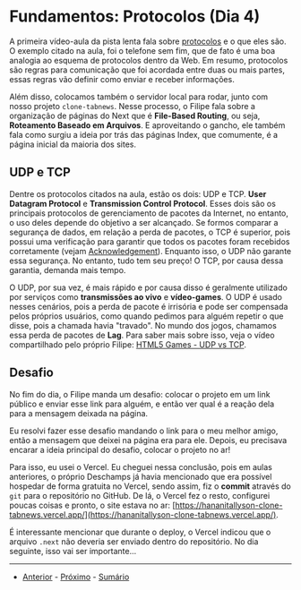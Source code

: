 # Fundamentos: Protocolos (Dia 4)
A primeira vídeo-aula da pista lenta fala sobre [protocolos](https://pt.wikipedia.org/wiki/Protocolo_(ci%C3%AAncia_da_computa%C3%A7%C3%A3o)) e o que eles são. O exemplo citado na aula, foi o telefone sem fim, que de fato é uma boa analogia ao esquema de protocolos dentro da Web. Em resumo, protocolos são regras para comunicação que foi acordada entre duas ou mais partes, essas regras vão definir como enviar e receber informações.

Além disso, colocamos também o servidor local para rodar, junto com nosso projeto `clone-tabnews`. Nesse processo, o Filipe fala sobre a organização de páginas do Next que é **File-Based Routing**, ou seja, **Roteamento Baseado em Arquivos**. E aproveitando o gancho, ele também fala como surgiu a ideia por trás das páginas Index, que comumente, é a página inicial da maioria dos sites.

## UDP e TCP
Dentre os protocolos citados na aula, estão os dois: UDP e TCP. **User Datagram Protocol** e **Transmission Control Protocol**. Esses dois são os principais protocolos de gerenciamento de pacotes da Internet, no entanto, o uso deles depende do objetivo a ser alcançado. Se formos comparar a segurança de dados, em relação a perda de pacotes, o TCP é superior, pois possui uma verificação para garantir que todos os pacotes foram recebidos corretamente (vejam [Acknowledgement](https://en.wikipedia.org/wiki/Acknowledgement_(data_networks))). Enquanto isso, o UDP não garante essa segurança. No entanto, tudo tem seu preço! O TCP, por causa dessa garantia, demanda mais tempo.

O UDP, por sua vez, é mais rápido e por causa disso é geralmente utilizado por serviços como **transmissões ao vivo** e **vídeo-games**. O UDP é usado nesses cenários, pois a perda de pacote é irrisória e pode ser compensada pelos próprios usuários, como quando pedimos para alguém repetir o que disse, pois a chamada havia "travado". No mundo dos jogos, chamamos essa perda de pacotes de **Lag**. Para saber mais sobre isso, veja o vídeo compartilhado pelo próprio Filipe: [HTML5 Games - UDP vs TCP](https://youtu.be/ZEEBsq3eQmg).

## Desafio
No fim do dia, o Filipe manda um desafio: colocar o projeto em um link público e enviar esse link para alguém, e então ver qual é a reação dela para a mensagem deixada na página.

Eu resolvi fazer esse desafio mandando o link para o meu melhor amigo, então a mensagem que deixei na página era para ele. Depois, eu precisava encarar a ideia principal do desafio, colocar o projeto no ar!

Para isso, eu usei o Vercel. Eu cheguei nessa conclusão, pois em aulas anteriores, o próprio Deschamps já havia mencionado que era possível hospedar de forma gratuita no Vercel, sendo assim, fiz o **commit** através do `git` para o repositório no GitHub. De lá, o Vercel fez o resto, configurei poucas coisas e pronto, o site estava no ar: [https://hananitallyson-clone-tabnews.vercel.app/](https://hananitallyson-clone-tabnews.vercel.app/).

É interessante mencionar que durante o deploy, o Vercel indicou que o arquivo `.next` não deveria ser enviado dentro do repositório. No dia seguinte, isso vai ser importante...

---

- [Anterior](/dias/dia3.md) - [Próximo](/dias/dia5.md) - [Sumário](../README.md)
